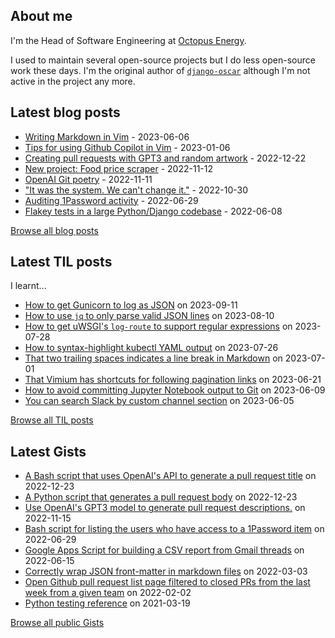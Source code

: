 ## About me
I'm the Head of Software Engineering at [Octopus Energy](https://octopus.energy/).

I used to maintain several open-source projects but I do less open-source work these days. I'm the original author of [`django-oscar`](https://github.com/django-oscar/django-oscar) although I'm not active in the project any more. 
## Latest blog posts
- [Writing Markdown in Vim](https://codeinthehole.com/tips/writing-markdown-in-vim/) - 2023-06-06
- [Tips for using Github Copilot in Vim](https://codeinthehole.com/tips/vim-and-github-copilot/) - 2023-01-06
- [Creating pull requests with GPT3 and random artwork](https://codeinthehole.com/projects/pull-requests-with-gpt3-and-random-artwork/) - 2022-12-22
- [New project: Food price scraper](https://codeinthehole.com/projects/food-scraper/) - 2022-11-12
- [OpenAI Git poetry](https://codeinthehole.com/tidbits/openai-git-poetry/) - 2022-11-11
- ["It was the system. We can't change it."](https://codeinthehole.com/tidbits/the-bone-clocks/) - 2022-10-30
- [Auditing 1Password activity](https://codeinthehole.com/tips/auditing-1password-activity/) - 2022-06-29
- [Flakey tests in a large Python/Django codebase](https://codeinthehole.com/news/oe-tech-flakey-tests/) - 2022-06-08

[Browse all blog posts](https://codeinthehole.com/writing/)
## Latest TIL posts
I learnt...
- [How to get Gunicorn to log as JSON](https://til.codeinthehole.com/posts/how-to-get-gunicorn-to-log-as-json/) on 2023-09-11
- [How to use `jq` to only parse valid JSON lines](https://til.codeinthehole.com/posts/how-to-use-jq-to-only-parse-valid-json-lines/) on 2023-08-10
- [How to get uWSGI's `log-route` to support regular expressions](https://til.codeinthehole.com/posts/how-to-get-uwsgis-logroute-to-support-regular-expressions/) on 2023-07-28
- [How to syntax-highlight kubectl YAML output](https://til.codeinthehole.com/posts/how-to-syntaxhighlight-kubectl-yaml-output/) on 2023-07-26
- [That two trailing spaces indicates a line break in Markdown](https://til.codeinthehole.com/posts/that-two-trailing-spaces-indicates-a-line-break-in-markdown/) on 2023-07-01
- [That Vimium has shortcuts for following pagination links](https://til.codeinthehole.com/posts/that-vimium-has-shortcuts-for-following-pagination-links/) on 2023-06-21
- [How to avoid committing Jupyter Notebook output to Git](https://til.codeinthehole.com/posts/how-to-avoid-committing-jupyter-notebook-output-to-git/) on 2023-06-09
- [You can search Slack by custom channel section](https://til.codeinthehole.com/posts/you-can-search-slack-by-custom-channel-section/) on 2023-06-05

[Browse all TIL posts](https://til.codeinthehole.com)
## Latest Gists
- [A Bash script that uses OpenAI's API to generate a pull request title](https://gist.github.com/codeinthehole/d6a496b5a11e7500b7dd0c20f3e5b48c) on 2022-12-23
- [A Python script that generates a pull request body](https://gist.github.com/codeinthehole/3fc29fc6f1d9e0d9224e97762ff3537a) on 2022-12-23
- [Use OpenAI's GPT3 model to generate pull request descriptions.](https://gist.github.com/codeinthehole/85c86268b76f4338d7d40188e84378a6) on 2022-11-15
- [Bash script for listing the users who have access to a 1Password item](https://gist.github.com/codeinthehole/d6b35b56ad17d9f165f86d102caf0cd7) on 2022-06-29
- [Google Apps Script for building a CSV report from Gmail threads](https://gist.github.com/codeinthehole/488f3cb403c55ff62f51526ae252b8e8) on 2022-06-15
- [Correctly wrap JSON front-matter in markdown files](https://gist.github.com/codeinthehole/7aa7c4100a7af8ec61bed3130171a97d) on 2022-03-03
- [Open Github pull request list page filtered to closed PRs from the last week from a given team](https://gist.github.com/codeinthehole/302d4c42c782c8ef212d6e8295af73c1) on 2022-02-02
- [Python testing reference](https://gist.github.com/codeinthehole/9193c53f16371ec38cebc97aa1abf987) on 2021-03-19

[Browse all public Gists](https://gist.github.com/codeinthehole)
